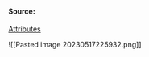 #### Source:
[Attributes](https://web.dev/learn/html/attributes/)


![[Pasted image 20230517225932.png]]

